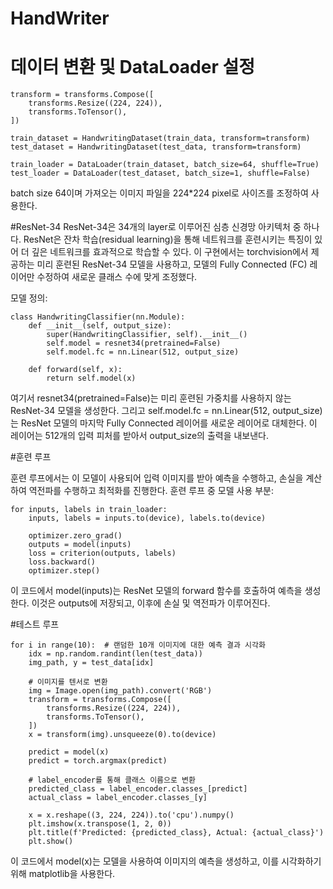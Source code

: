 # HandWriter

# 데이터 변환 및 DataLoader 설정
    transform = transforms.Compose([
        transforms.Resize((224, 224)),
        transforms.ToTensor(),
    ])

    train_dataset = HandwritingDataset(train_data, transform=transform)
    test_dataset = HandwritingDataset(test_data, transform=transform)

    train_loader = DataLoader(train_dataset, batch_size=64, shuffle=True)
    test_loader = DataLoader(test_dataset, batch_size=1, shuffle=False)

batch size 64이며 가져오는 이미지 파일을 224*224 pixel로 사이즈를 조정하여 사용한다.

#ResNet-34
ResNet-34은 34개의 layer로 이루어진 심층 신경망 아키텍처 중 하나다. ResNet은 잔차 학습(residual learning)을 통해 네트워크를 훈련시키는 특징이 있어 더 깊은 네트워크를 효과적으로 학습할 수 있다. 이 구현에서는 torchvision에서 제공하는 미리 훈련된 ResNet-34 모델을 사용하고, 모델의 Fully Connected (FC) 레이어만 수정하여 새로운 클래스 수에 맞게 조정했다.

모델 정의:

    class HandwritingClassifier(nn.Module):
        def __init__(self, output_size):
            super(HandwritingClassifier, self).__init__()
            self.model = resnet34(pretrained=False)
            self.model.fc = nn.Linear(512, output_size)

        def forward(self, x):
            return self.model(x)

여기서 resnet34(pretrained=False)는 미리 훈련된 가중치를 사용하지 않는 ResNet-34 모델을 생성한다. 그리고 self.model.fc = nn.Linear(512, output_size)는 ResNet 모델의 마지막 Fully Connected 레이어를 새로운 레이어로 대체한다. 이 레이어는 512개의 입력 피처를 받아서 output_size의 출력을 내보낸다.

#훈련 루프

훈련 루프에서는 이 모델이 사용되어 입력 이미지를 받아 예측을 수행하고, 손실을 계산하여 역전파를 수행하고 최적화를 진행한다.
훈련 루프 중 모델 사용 부분:

    for inputs, labels in train_loader:
        inputs, labels = inputs.to(device), labels.to(device)

        optimizer.zero_grad()
        outputs = model(inputs)
        loss = criterion(outputs, labels)
        loss.backward()
        optimizer.step()
        
이 코드에서 model(inputs)는 ResNet 모델의 forward 함수를 호출하여 예측을 생성한다. 이것은 outputs에 저장되고, 이후에 손실 및 역전파가 이루어진다.

#테스트 루프

    for i in range(10):  # 랜덤한 10개 이미지에 대한 예측 결과 시각화
        idx = np.random.randint(len(test_data))
        img_path, y = test_data[idx]

        # 이미지를 텐서로 변환
        img = Image.open(img_path).convert('RGB')
        transform = transforms.Compose([
            transforms.Resize((224, 224)),
            transforms.ToTensor(),
        ])
        x = transform(img).unsqueeze(0).to(device)

        predict = model(x)
        predict = torch.argmax(predict)

        # label_encoder를 통해 클래스 이름으로 변환
        predicted_class = label_encoder.classes_[predict]
        actual_class = label_encoder.classes_[y]

        x = x.reshape((3, 224, 224)).to('cpu').numpy()
        plt.imshow(x.transpose(1, 2, 0))
        plt.title(f'Predicted: {predicted_class}, Actual: {actual_class}')
        plt.show()

이 코드에서 model(x)는 모델을 사용하여 이미지의 예측을 생성하고, 이를 시각화하기 위해 matplotlib을 사용한다.
